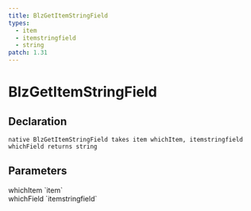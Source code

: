 ```yaml
---
title: BlzGetItemStringField
types:
  - item
  - itemstringfield
  - string
patch: 1.31
---
```


# BlzGetItemStringField

## Declaration

```
native BlzGetItemStringField takes item whichItem, itemstringfield whichField returns string
```

## Parameters
<dl>
  <dt>whichItem `item`</dt>
  <dd></dd>

  <dt>whichField `itemstringfield`</dt>
  <dd></dd>
</dl>